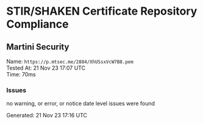 # STIR/SHAKEN Certificate Repository Compliance

## Martini Security

Name: `https://p.mtsec.me/2884/XhUSsxVcW7B8.pem`\
Tested At: 21 Nov 23 17:07 UTC\
Time: 70ms

### Issues

no warning, or error, or notice date level issues were found

Generated: 21 Nov 23 17:16 UTC